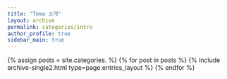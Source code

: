 ```yaml
---
title: "Tema 소개"
layout: archive
permalink: categories/intro
author_profile: true
sidebar_main: true
---
```



{% assign posts = site.categories. %}
{% for post in posts %} {% include archive-single2.html type=page.entries_layout %} {% endfor %}
